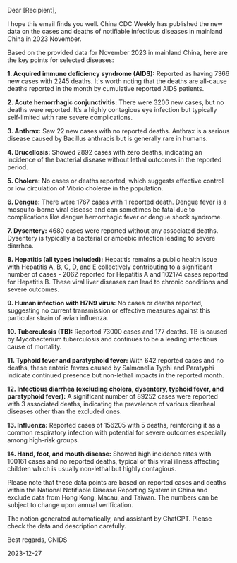 Dear [Recipient],

I hope this email finds you well. China CDC Weekly has published the new data on the cases and deaths of notifiable infectious diseases in mainland China in 2023 November.

Based on the provided data for November 2023 in mainland China, here are the key points for selected diseases:

**1. Acquired immune deficiency syndrome (AIDS):** Reported as having 7366 new cases with 2245 deaths. It's worth noting that the deaths are all-cause deaths reported in the month by cumulative reported AIDS patients.

**2. Acute hemorrhagic conjunctivitis:** There were 3206 new cases, but no deaths were reported. It’s a highly contagious eye infection but typically self-limited with rare severe complications.

**3. Anthrax:** Saw 22 new cases with no reported deaths. Anthrax is a serious disease caused by Bacillus anthracis but is generally rare in humans.

**4. Brucellosis:** Showed 2892 cases with zero deaths, indicating an incidence of the bacterial disease without lethal outcomes in the reported period.

**5. Cholera:** No cases or deaths reported, which suggests effective control or low circulation of Vibrio cholerae in the population.

**6. Dengue:** There were 1767 cases with 1 reported death. Dengue fever is a mosquito-borne viral disease and can sometimes be fatal due to complications like dengue hemorrhagic fever or dengue shock syndrome.

**7. Dysentery:** 4680 cases were reported without any associated deaths. Dysentery is typically a bacterial or amoebic infection leading to severe diarrhea.

**8. Hepatitis (all types included):** Hepatitis remains a public health issue with Hepatitis A, B, C, D, and E collectively contributing to a significant number of cases - 2062 reported for Hepatitis A and 102174 cases reported for Hepatitis B. These viral liver diseases can lead to chronic conditions and severe outcomes.

**9. Human infection with H7N9 virus:** No cases or deaths reported, suggesting no current transmission or effective measures against this particular strain of avian influenza.

**10. Tuberculosis (TB):** Reported 73000 cases and 177 deaths. TB is caused by Mycobacterium tuberculosis and continues to be a leading infectious cause of mortality.

**11. Typhoid fever and paratyphoid fever:** With 642 reported cases and no deaths, these enteric fevers caused by Salmonella Typhi and Paratyphi indicate continued presence but non-lethal impacts in the reported month.

**12. Infectious diarrhea (excluding cholera, dysentery, typhoid fever, and paratyphoid fever):** A significant number of 89252 cases were reported with 3 associated deaths, indicating the prevalence of various diarrheal diseases other than the excluded ones.

**13. Influenza:** Reported cases of 156205 with 5 deaths, reinforcing it as a common respiratory infection with potential for severe outcomes especially among high-risk groups.

**14. Hand, foot, and mouth disease:** Showed high incidence rates with 100161 cases and no reported deaths, typical of this viral illness affecting children which is usually non-lethal but highly contagious.

Please note that these data points are based on reported cases and deaths within the National Notifiable Disease Reporting System in China and exclude data from Hong Kong, Macau, and Taiwan. The numbers can be subject to change upon annual verification.

The notion generated automatically, and assistant by ChatGPT. Please check the data and description carefully.

Best regards,
 CNIDS

2023-12-27


